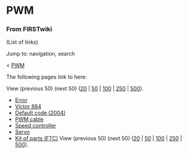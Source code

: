 # PWM

### From FIRSTwiki

(List of links)

Jump to: navigation, search

&lt; [PWM](/index.php?title=PWM&redirect=no "PWM" )  

The following pages link to here:

View (previous 50) (next 50)
([20](/index.php?title=Special:Whatlinkshere/PWM&limit=20&from=0
"Special:Whatlinkshere/PWM" ) |
[50](/index.php?title=Special:Whatlinkshere/PWM&limit=50&from=0
"Special:Whatlinkshere/PWM" ) |
[100](/index.php?title=Special:Whatlinkshere/PWM&limit=100&from=0
"Special:Whatlinkshere/PWM" ) |
[250](/index.php?title=Special:Whatlinkshere/PWM&limit=250&from=0
"Special:Whatlinkshere/PWM" ) |
[500](/index.php?title=Special:Whatlinkshere/PWM&limit=500&from=0
"Special:Whatlinkshere/PWM" )).

  * [Error](Error "Error" )
  * [Victor 884](victor-884)
  * [Default code (2004)](Default_code_%282004%29 "Default code \(2004\)" )
  * [PWM cable](PWM_cable "PWM cable" )
  * [Speed controller](Speed_controller "Speed controller" )
  * [Servo](Servo "Servo" )
  * [Kit of parts (FTC)](Kit_of_parts_%28FTC%29 "Kit of parts \(FTC\)" )
View (previous 50) (next 50)
([20](/index.php?title=Special:Whatlinkshere/PWM&limit=20&from=0
"Special:Whatlinkshere/PWM" ) |
[50](/index.php?title=Special:Whatlinkshere/PWM&limit=50&from=0
"Special:Whatlinkshere/PWM" ) |
[100](/index.php?title=Special:Whatlinkshere/PWM&limit=100&from=0
"Special:Whatlinkshere/PWM" ) |
[250](/index.php?title=Special:Whatlinkshere/PWM&limit=250&from=0
"Special:Whatlinkshere/PWM" ) |
[500](/index.php?title=Special:Whatlinkshere/PWM&limit=500&from=0
"Special:Whatlinkshere/PWM" )).

